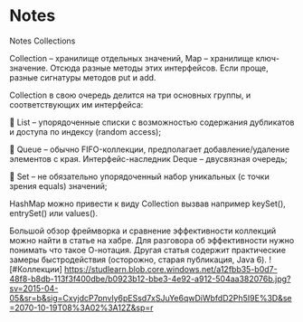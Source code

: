 # Notes
Notes Collections

Collection – хранилище отдельных значений, Map – хранилище ключ-значение.
Отсюда разные методы этих интерфейсов. Если проще, разные сигнатуры методов put и add.

Collection в свою очередь делится на три основных группы, и соответствующих им интерфейса:

🔘 List – упорядоченные списки с возможностью содержания дубликатов и доступа по индексу (random access);

🔘 Queue – обычно FIFO-коллекции, предполагает добавление/удаление элементов с края.
Интерфейс-наследник Deque – двусвязная очередь;

🔘 Set – не обязательно упорядоченный набор уникальных (с точки зрения equals) значений;

HashMap можно привести к виду Collection вызвав например keySet(), entrySet() или values().

Большой обзор фреймворка и сравнение эффективности коллекций можно найти в статье на хабре. Для разговора об эффективности нужно понимать что такое О-нотация.
Другая статья содержит практические замеры быстродействия (осторожно, старая публикация, Java 6).
![#Коллекции]
https://studlearn.blob.core.windows.net/a12fbb35-b0d7-48f8-b8db-113f3f400dbe/b0923b12-bbe3-4e92-a912-504aa382076b.jpg?sv=2015-04-05&sr=b&sig=CxvjdcP7pnvly6pESsd7xSJuYe6qwDiWbfdD2Ph5I9E%3D&se=2070-10-19T08%3A02%3A12Z&sp=r
